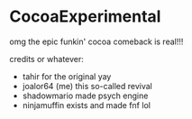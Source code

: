 # CocoaExperimental
omg the epic funkin' cocoa comeback is real!!! <br>

credits or whatever:
* tahir for the original yay
* joalor64 (me) this so-called revival
* shadowmario made psych engine
* ninjamuffin exists and made fnf lol